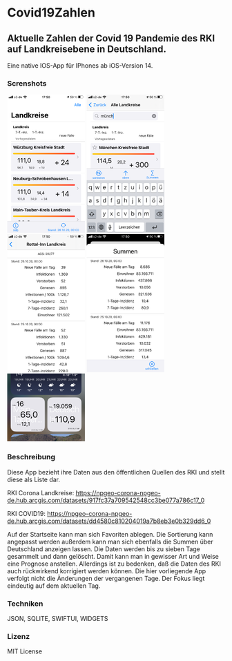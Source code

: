 # Covid19Zahlen
## Aktuelle Zahlen der Covid 19 Pandemie des RKI auf Landkreisebene in Deutschland.
Eine native IOS-App für IPhones ab iOS-Version 14.

### Screnshots
![Favoriten](/screenshotsklein/IMG_6676_klein.png)
![Alle](/screenshotsklein/IMG_6677_klein.png)
![Details](/screenshotsklein/IMG_6678_klein.png)
![Summen](/screenshotsklein/IMG_6679_klein.png)
![Widget](/screenshotsklein/IMG_6685_klein.png)

### Beschreibung

Diese App bezieht ihre Daten aus den öffentlichen Quellen des RKI und stellt diese als Liste dar.

RKI Corona Landkreise:  https://npgeo-corona-npgeo-de.hub.arcgis.com/datasets/917fc37a709542548cc3be077a786c17_0

RKI COVID19:            https://npgeo-corona-npgeo-de.hub.arcgis.com/datasets/dd4580c810204019a7b8eb3e0b329dd6_0

Auf der Startseite kann man sich Favoriten ablegen. Die Sortierung kann angepasst werden außerdem kann man sich ebenfalls die Summen über Deutschland anzeigen lassen.
Die Daten werden bis zu sieben Tage gesammelt und dann gelöscht. Damit kann man in gewisser Art und Weise eine Prognose anstellen. Allerdings ist zu bedenken, daß die Daten des RKI auch rückwirkend korrigiert werden können. Die hier vorliegende App verfolgt nicht die Änderungen der vergangenen Tage. Der Fokus liegt eindeutig auf dem aktuellen Tag.

### Techniken
JSON, SQLITE, SWIFTUI, WIDGETS

### Lizenz
MIT License
